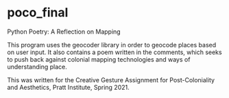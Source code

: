# poco_final
Python Poetry: A Reflection on Mapping

This program uses the geocoder library in order to geocode places based on user input. It also contains a poem written in the comments, which seeks to push back against colonial mapping technologies and ways of understanding place.

This was written for the Creative Gesture Assignment for Post-Coloniality and Aesthetics, Pratt Institute, Spring 2021.
